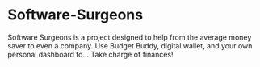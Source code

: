 # Software-Surgeons

Software Surgeons is a project designed to help from the average money saver to even a company. Use Budget Buddy, digital wallet, and your own personal dashboard to... Take charge of finances!
